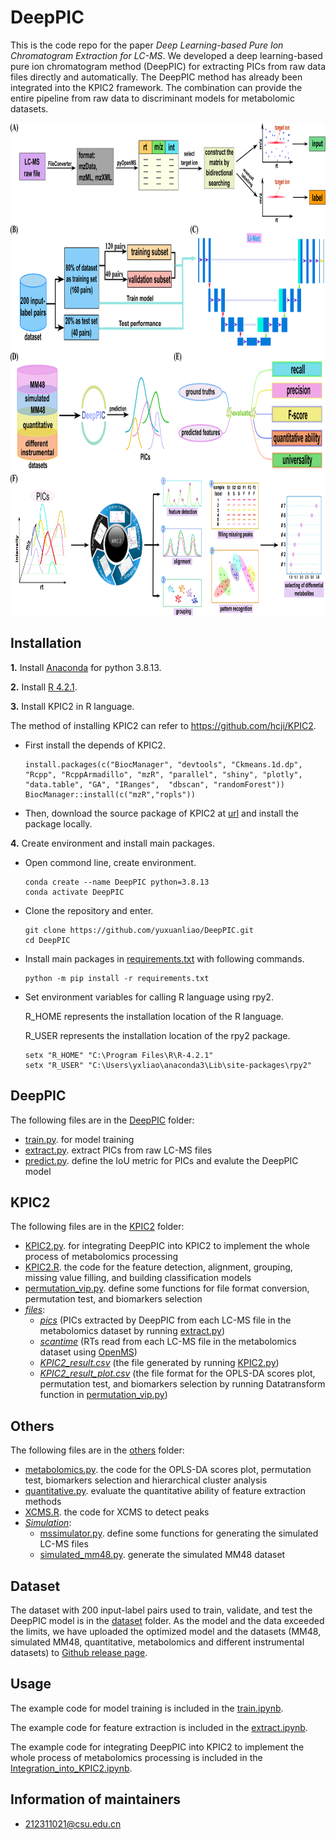 # DeepPIC
This is the code repo for the paper *Deep Learning-based Pure Ion Chromatogram Extraction for LC-MS*. We developed a deep learning-based pure ion chromatogram method (DeepPIC) for extracting PICs from raw data files directly and automatically. The DeepPIC method has already been integrated into the KPIC2 framework. The combination can provide the entire pipeline from raw data to discriminant models for metabolomic datasets.

<div align="center">
<img src="https://github.com/yuxuanliao/DeepPIC/blob/main/Workflow of the DeepPIC method.png" width=917 height=788 />
</div>

## Installation
**1.** Install [Anaconda](https://www.anaconda.com) for python 3.8.13.

**2.** Install [R 4.2.1](https://mirrors.tuna.tsinghua.edu.cn/CRAN).

**3.** Install KPIC2 in R language.

The method of installing KPIC2 can refer to https://github.com/hcji/KPIC2.
- First install the depends of KPIC2.
	```shell
  install.packages(c("BiocManager", "devtools", "Ckmeans.1d.dp", "Rcpp", "RcppArmadillo", "mzR", "parallel", "shiny", "plotly", "data.table", "GA", "IRanges",  "dbscan", "randomForest"))
  BiocManager::install(c("mzR","ropls"))
	```
- Then, download the source package of KPIC2 at [url](https://github.com/hcji/KPIC2/releases) and install the package locally.

**4.** Create environment and install main packages.

- Open commond line, create environment.
	```shell
  conda create --name DeepPIC python=3.8.13
  conda activate DeepPIC
	```
- Clone the repository and enter.
	```shell
  git clone https://github.com/yuxuanliao/DeepPIC.git
  cd DeepPIC
	```
- Install main packages in [requirements.txt](https://github.com/yuxuanliao/DeepPIC/blob/main/requirements.txt) with following commands.
  ```shell
  python -m pip install -r requirements.txt
	```
- Set environment variables for calling R language using rpy2.

  R_HOME represents the installation location of the R language.
  
  R_USER represents the installation location of the rpy2 package.
  ```shell
  setx "R_HOME" "C:\Program Files\R\R-4.2.1"
  setx "R_USER" "C:\Users\yxliao\anaconda3\Lib\site-packages\rpy2"
	```

## DeepPIC
The following files are in the [DeepPIC](DeepPIC) folder:
- [train.py](DeepPIC/train.py). for model training
- [extract.py](DeepPIC/extract.py). extract PICs from raw LC-MS files
- [predict.py](DeepPIC/predict.py). define the IoU metric for PICs and evalute the DeepPIC model

## KPIC2
The following files are in the [KPIC2](KPIC2) folder:
- [KPIC2.py](KPIC2/KPIC2.py). for integrating DeepPIC into KPIC2 to implement the whole process of metabolomics processing
- [KPIC2.R](KPIC2/KPIC2.R). the code for the feature detection, alignment, grouping, missing value filling, and building classification models
- [permutation_vip.py](KPIC2/permutation_vip.py). define some functions for file format conversion, permutation test, and biomarkers selection
- *[files](KPIC2/files)*:
    - *[pics](KPIC2/files/pics)* (PICs extracted by DeepPIC from each LC-MS file in the metabolomics dataset by running [extract.py](DeepPIC/extract.py))
    - *[scantime](KPIC2/files/scantime)* (RTs read from each LC-MS file in the metabolomics dataset using [OpenMS](https://github.com/OpenMS/OpenMS/releases))
    - *[KPIC2_result.csv](KPIC2/files/KPIC2_result.csv)* (the file generated by running [KPIC2.py](KPIC2/KPIC2.py))
    - *[KPIC2_result_plot.csv](KPIC2/files/KPIC2_result_plot.csv)* (the file format for the OPLS-DA scores plot, permutation test, and biomarkers selection by running Datatransform function in [permutation_vip.py](KPIC2/permutation_vip.py))
    
## Others
The following files are in the [others](others) folder:
- [metabolomics.py](others/metabolomics.py). the code for the OPLS-DA scores plot, permutation test, biomarkers selection and hierarchical cluster analysis
- [quantitative.py](others/quantitative.py). evaluate the quantitative ability of feature extraction methods
- [XCMS.R](others/XCMS.R). the code for XCMS to detect peaks
- *[Simulation](others/Simulation)*:
    - [mssimulator.py](others/Simulation/mssimulator.py). define some functions for generating the simulated LC-MS files
    - [simulated_mm48.py](others/Simulation/simulated_mm48.py). generate the simulated MM48 dataset
    
## Dataset
The dataset with 200 input-label pairs used to train, validate, and test the DeepPIC model is in the [dataset](dataset) folder. As the model and the data exceeded the limits, we have uploaded the optimized model and the datasets (MM48, simulated MM48, quantitative, metabolomics and different instrumental datasets) to [Github release page](https://github.com/yuxuanliao/DeepPIC/releases).

## Usage
The example code for model training is included in the [train.ipynb](train.ipynb).

The example code for feature extraction is included in the [extract.ipynb](extract.ipynb).

The example code for integrating DeepPIC into KPIC2 to implement the whole process of metabolomics processing is included in the [Integration_into_KPIC2.ipynb](Integration_into_KPIC2.ipynb).

## Information of maintainers
- 212311021@csu.edu.cn

